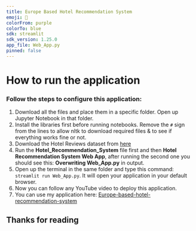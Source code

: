 ```yaml
---
title: Europe Based Hotel Recommendation System
emoji: 🏨
colorFrom: purple
colorTo: blue
sdk: streamlit
sdk_version: 1.25.0
app_file: Web_App.py
pinned: false
---
```


# How to run the application


### Follow the steps to configure this application:

1. Download all the files and place them in a specific folder. Open up Jupyter Notebook in that folder.
2. Install the libraries first before running notebooks. Remove the ```#``` sign from the lines to allow nltk to download required files & to see if everything works fine or not.
3. Download the Hotel Reviews dataset from [here](https://www.kaggle.com/datasets/jiashenliu/515k-hotel-reviews-data-in-europe)
4. Run the **Hotel_Recommendation_System** file first and then **Hotel Recommendation System Web App**, after running the second one you should see this: **Overwriting Web_App.py** in output.
5. Open up the terminal in the same folder and type this command: ```streamlit run Web_App.py```. It will open your application in your default browser.
6. Now you can follow any YouTube video to deploy this application.
7. You can use my application here: [Europe-based-hotel-recommendation-system](https://huggingface.co/spaces/AhmadHashim/Europe-based-hotel-recommendation-system)

## Thanks for reading

